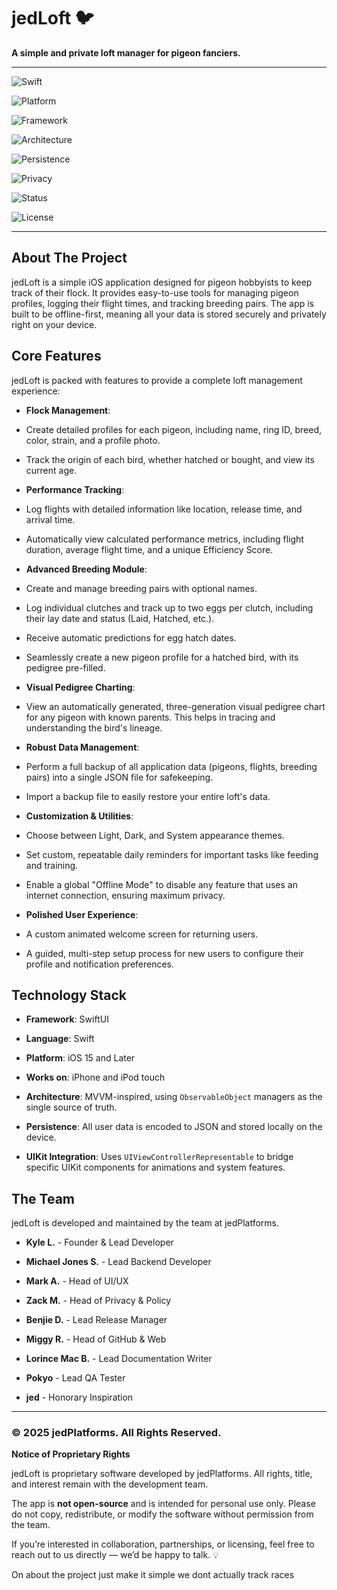 # jedLoft 🐦



**A simple and private loft manager for pigeon fanciers.**



---



![Swift](https://img.shields.io/badge/Swift-5.0+-FF6F00?logo=swift&logoColor=white)

![Platform](https://img.shields.io/badge/Platform-iOS%2015+-lightgrey?logo=apple&logoColor=white)

![Framework](https://img.shields.io/badge/Framework-SwiftUI-blueviolet)

![Architecture](https://img.shields.io/badge/Architecture-MVVM-informational)

![Persistence](https://img.shields.io/badge/Data-JSON%20Local%20Storage-success)

![Privacy](https://img.shields.io/badge/Offline-First-important)

![Status](https://img.shields.io/badge/Release-25.0-blue)

![License](https://img.shields.io/badge/Proprietary-Closed%20Source-red)



---



## About The Project



jedLoft is a simple iOS application designed for pigeon hobbyists to keep track of their flock. It provides easy-to-use tools for managing pigeon profiles, logging their flight times, and tracking breeding pairs. The app is built to be offline-first, meaning all your data is stored securely and privately right on your device.



## Core Features



jedLoft is packed with features to provide a complete loft management experience:



* **Flock Management**:

* Create detailed profiles for each pigeon, including name, ring ID, breed, color, strain, and a profile photo.

* Track the origin of each bird, whether hatched or bought, and view its current age.



* **Performance Tracking**:

* Log flights with detailed information like location, release time, and arrival time.

* Automatically view calculated performance metrics, including flight duration, average flight time, and a unique Efficiency Score.



* **Advanced Breeding Module**:

* Create and manage breeding pairs with optional names.

* Log individual clutches and track up to two eggs per clutch, including their lay date and status (Laid, Hatched, etc.).

* Receive automatic predictions for egg hatch dates.

* Seamlessly create a new pigeon profile for a hatched bird, with its pedigree pre-filled.



* **Visual Pedigree Charting**:

* View an automatically generated, three-generation visual pedigree chart for any pigeon with known parents. This helps in tracing and understanding the bird's lineage.



* **Robust Data Management**:

* Perform a full backup of all application data (pigeons, flights, breeding pairs) into a single JSON file for safekeeping.

* Import a backup file to easily restore your entire loft's data.



* **Customization & Utilities**:

* Choose between Light, Dark, and System appearance themes.

* Set custom, repeatable daily reminders for important tasks like feeding and training.

* Enable a global "Offline Mode" to disable any feature that uses an internet connection, ensuring maximum privacy.



* **Polished User Experience**:

* A custom animated welcome screen for returning users.

* A guided, multi-step setup process for new users to configure their profile and notification preferences.



## Technology Stack



* **Framework**: SwiftUI

* **Language**: Swift

* **Platform**: iOS 15 and Later

* **Works on**: iPhone and iPod touch

* **Architecture**: MVVM-inspired, using `ObservableObject` managers as the single source of truth.

* **Persistence**: All user data is encoded to JSON and stored locally on the device.

* **UIKit Integration**: Uses `UIViewControllerRepresentable` to bridge specific UIKit components for animations and system features.



## The Team



jedLoft is developed and maintained by the team at jedPlatforms.



* **Kyle L.** - Founder & Lead Developer

* **Michael Jones S.** - Lead Backend Developer

* **Mark A.** - Head of UI/UX

* **Zack M.** - Head of Privacy & Policy

* **Benjie D.** - Lead Release Manager

* **Miggy R.** - Head of GitHub & Web

* **Lorince Mac B.** - Lead Documentation Writer

* **Pokyo** - Lead QA Tester

* **jed** - Honorary Inspiration



---



### © 2025 jedPlatforms. All Rights Reserved.



**Notice of Proprietary Rights**



jedLoft is proprietary software developed by jedPlatforms. All rights, title, and interest remain with the development team.



The app is **not open-source** and is intended for personal use only. Please do not copy, redistribute, or modify the software without permission from the team.



If you’re interested in collaboration, partnerships, or licensing, feel free to reach out to us directly — we’d be happy to talk. 💡



On about the project just make it simple we dont actually track races
